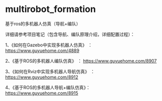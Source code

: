 # multirobot_formation
基于ros的多机器人仿真（导航+编队）


详细请参考项目笔记（包含导航、编队原理介绍，详细配置过程）：

1、《如何在Gazebo中实现多机器人仿真》 ： https://www.guyuehome.com/4889

2、《基于ROS的多机器人编队仿真》 ： https://www.guyuehome.com/8907

3、《如何在Rviz中实现多机器人导航仿真》 ： https://www.guyuehome.com/8912

4、《基于ROS的多机器人导航+编队仿真》： https://www.guyuehome.com/8915
